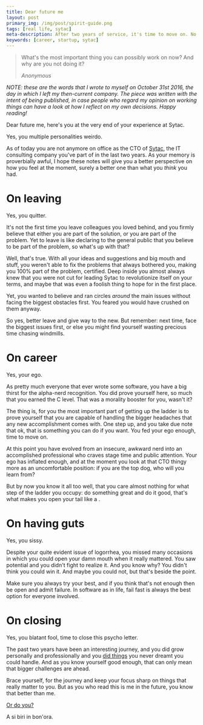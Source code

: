 ```yaml
---
title: Dear future me
layout: post
primary_img: /img/post/spirit-guide.png
tags: [real life, sytac]
meta-description: After two years of service, it's time to move on. No longer a CTO, I glance at the world as my oyster, but as my memory is proverbially awful it's best to keep notes of why I'm doing this.
keywords: [career, startup, sytac]
---
```


> What's the most important thing you can possibly work on now? And why are you not doing it?
>
> *Anonymous*


*NOTE: these are the words that I wrote to myself on October 31st 2016, the day
in which I left my then-current company. The piece was written with the intent
of being published, in case people who regard my opinion on working things can
have a look at how I reflect on my own decisions. Happy reading!*

Dear future me, here's you at the very end of your experience at Sytac.

Yes, you multiple personalities weirdo.

As of today you are not anymore on office as the CTO of [Sytac](http://www.sytac.nl),
the IT consulting company you've part of in the last two years. As your memory is proverbially
awful, I hope these notes will give you a better perspective on how you feel
at the moment, surely a better one than what you *think* you had.

# On leaving

Yes, you quitter.

It's not the first time you leave colleagues you loved behind,
and you firmly believe that either you are part of the solution, or you are part
of the problem. Yet to leave is like declaring to the general public that you
believe to be part of the problem, so what's up with that?

Well, that's true. With all your ideas and suggestions and big mouth and stuff,
you weren't able to fix the problems that always bothered you, making you 100%
part of the problem, certified. Deep inside you almost always knew that you
were not cut for leading Sytac to revolutionize itself on your terms, and maybe
that was even a foolish thing to hope for in the first place.

Yet, you wanted to believe and ran circles *around* the main issues without facing the
biggest obstacles first. You feared you would have crushed on them anyway.

So yes, better leave and give way to the new. But remember: next time, face the
biggest issues first, or else you might find yourself wasting precious time
chasing windmills.

# On career

Yes, your ego.

As pretty much everyone that ever wrote some software, you have a big
thirst for the alpha-nerd recognition. You did prove yourself here, so much that
you earned the C level. That was a morality booster for you, wasn't it?

The thing is, for you the most important part of getting up the ladder is to
prove yourself that you are capable of handling the bigger headaches that any
new accomplishment comes with. One step up, and you take due note that ok, that
is something you can do if you want. You fed your ego enough, time to move on.

At this point you have evolved from an insecure, awkward nerd into an accomplished
professional who craves stage time and public attention. Your ego has inflated
enough, and at the moment you look at that CTO thingy more as an uncomfortable
position: if you are the top dog, who will you learn from?

But by now you know it all too well, that you care almost nothing for what step of
the ladder you occupy: do something great and do it good, that's what makes you
open your tail like a <pavone>.

# On having guts

Yes, you sissy.

Despite your quite evident issue of logorrhea, you missed many
occasions in which you could open your damn mouth when it really mattered. You
saw potential and you didn't fight to realize it. And you know why? You didn't
think you could win it. And maybe you could not, but that's beside the point.

Make sure you always try your best, and if you think that's not enough then be
open and admit failure. In software as in life, fail fast is always the best
option for everyone involved.

# On closing

Yes, you blatant fool, time to close this psycho letter.

The past two years have been an interesting journey, and you did grow personally
and professionally and you [did things](http://amsterdam2016.codemotionworld.com)
you never dreamt you could handle. And as you know yourself good enough, that can
only mean that bigger challenges are ahead.

Brace yourself, for the journey and keep your focus sharp on things that really
matter to you. But as you who read this is me in the future, you know that better
than me.

[Or do you?](https://en.wikipedia.org/wiki/Eternal_return)

A si biri in bon'ora.
